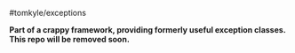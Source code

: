 #tomkyle/exceptions

**Part of a crappy framework, providing formerly useful exception classes.  
This repo will be removed soon.**